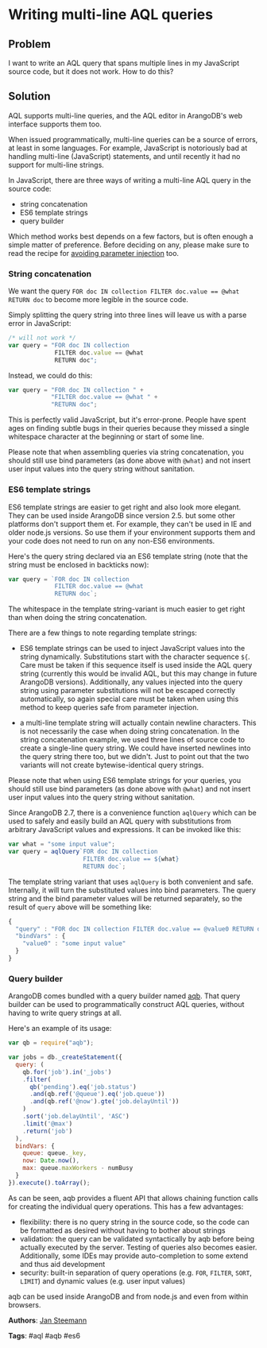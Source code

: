 # Writing multi-line AQL queries

## Problem

I want to write an AQL query that spans multiple lines in my JavaScript source code, 
but it does not work. How to do this?

## Solution

AQL supports multi-line queries, and the AQL editor in ArangoDB's web interface supports
them too.

When issued programmatically, multi-line queries can be a source of errors, at least in
some languages. For example, JavaScript is notoriously bad at handling multi-line (JavaScript) 
statements, and until recently it had no support for multi-line strings.

In JavaScript, there are three ways of writing a multi-line AQL query in the source code:

* string concatenation
* ES6 template strings
* query builder

Which method works best depends on a few factors, but is often enough a simple matter of preference.
Before deciding on any, please make sure to read the recipe for [avoiding parameter injection](AvoidingInjection.md) 
too. 

### String concatenation

We want the query `FOR doc IN collection FILTER doc.value == @what RETURN doc` to become
more legible in the source code. 
 
Simply splitting the query string into three lines will leave us with a parse error in
JavaScript:

```js
/* will not work */
var query = "FOR doc IN collection
             FILTER doc.value == @what
             RETURN doc"; 
```

Instead, we could do this:

```js
var query = "FOR doc IN collection " +
            "FILTER doc.value == @what " + 
            "RETURN doc"; 
```

This is perfectly valid JavaScript, but it's error-prone. People have spent ages on finding 
subtle bugs in their queries because they missed a single whitespace character at the
beginning or start of some line.

Please note that when assembling queries via string concatenation, you should still use
bind parameters (as done above with `@what`) and not insert user input values into the
query string without sanitation.

### ES6 template strings

ES6 template strings are easier to get right and also look more elegant. They can be used
inside ArangoDB since version 2.5. but some other platforms don't support them et.
For example, they can't be used in IE and older node.js versions. So use them if your 
environment supports them and your code does not need to run on any non-ES6 environments.

Here's the query string declared via an ES6 template string (note that the string must
be enclosed in backticks now):

```js
var query = `FOR doc IN collection 
             FILTER doc.value == @what 
             RETURN doc`; 
```
The whitespace in the template string-variant is much easier to get right than when doing 
the string concatenation.

There are a few things to note regarding template strings:

* ES6 template strings can be used to inject JavaScript values into the string dynamically.
  Substitutions start with the character sequence `${`. Care must be taken if this sequence
  itself is used inside the AQL query string (currently this would be invalid AQL, but this
  may change in future ArangoDB versions). Additionally, any values injected into the query
  string using parameter substitutions will not be escaped correctly automatically, so again
  special care must be taken when using this method to keep queries safe from parameter 
  injection.

* a multi-line template string will actually contain newline characters. This is not necessarily
  the case when doing string concatenation. In the string concatenation example, we used 
  three lines of source code to create a single-line query string. We could have inserted 
  newlines into the query string there too, but we didn't. Just to point out that the two
  variants will not create bytewise-identical query strings. 

Please note that when using ES6 template strings for your queries, you should still use
bind parameters (as done above with `@what`) and not insert user input values into the
query string without sanitation.

Since ArangoDB 2.7, there is a convenience function `aqlQuery` which can be used to safely
and easily build an AQL query with substitutions from arbitrary JavaScript values and
expressions. It can be invoked like this:

```js
var what = "some input value";
var query = aqlQuery`FOR doc IN collection 
                     FILTER doc.value == ${what} 
                     RETURN doc`; 
```

The template string variant that uses `aqlQuery` is both convenient and safe. Internally, it
will turn the substituted values into bind parameters. The query string and the bind parameter
values will be returned separately, so the result of `query` above will be something like:

```js 
{ 
  "query" : "FOR doc IN collection FILTER doc.value == @value0 RETURN doc", 
  "bindVars" : { 
    "value0" : "some input value" 
  } 
}
```

### Query builder

ArangoDB comes bundled with a query builder named [aqb](https://www.npmjs.com/package/aqb).
That query builder can be used to programmatically construct AQL queries, without having
to write query strings at all.

Here's an example of its usage:

```js
var qb = require("aqb");

var jobs = db._createStatement({    
  query: (    
    qb.for('job').in('_jobs')    
    .filter(    
      qb('pending').eq('job.status')    
      .and(qb.ref('@queue').eq('job.queue'))    
      .and(qb.ref('@now').gte('job.delayUntil'))    
    )    
    .sort('job.delayUntil', 'ASC')    
    .limit('@max')    
    .return('job')    
  ),    
  bindVars: {    
    queue: queue._key,    
    now: Date.now(),    
    max: queue.maxWorkers - numBusy    
  }    
}).execute().toArray();   
```

As can be seen, aqb provides a fluent API that allows chaining function calls for
creating the individual query operations. This has a few advantages:

* flexibility: there is no query string in the source code, so the code can be formatted 
  as desired without having to bother about strings
* validation: the query can be validated syntactically by aqb before being actually executed 
  by the server. Testing of queries also becomes easier. Additionally, some IDEs may
  provide auto-completion to some extend and thus aid development
* security: built-in separation of query operations (e.g. `FOR`, `FILTER`, `SORT`, `LIMIT`) 
  and dynamic values (e.g. user input values)

aqb can be used inside ArangoDB and from node.js and even from within browsers.

**Authors**: [Jan Steemann](https://github.com/jsteemann)

**Tags**: #aql #aqb #es6
